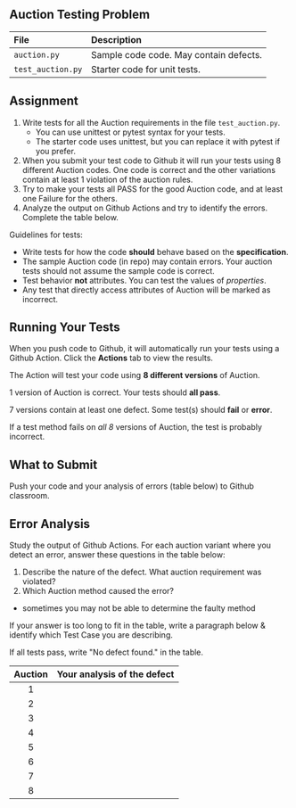 ## Auction Testing Problem

| File        | Description |
|:------------|:------------|
| `auction.py` | Sample code code. May contain defects. |
| `test_auction.py` | Starter code for unit tests. |

## Assignment

1. Write tests for all the Auction requirements in the file `test_auction.py`. 
   - You can use unittest or pytest syntax for your tests.
   - The starter code uses unittest, but you can replace it with pytest if you prefer.
2. When you submit your test code to Github it will run your tests using 8 different Auction codes.  One code is correct and the other variations contain at least 1 violation of the auction rules.
3. Try to make your tests all PASS for the good Auction code, and at least one Failure for the others.
4. Analyze the output on Github Actions and try to identify the errors. Complete the table below.

Guidelines for tests:

- Write tests for how the code **should** behave based on the **specification**. 
- The sample Auction code (in repo) may contain errors.  Your auction tests should not assume the sample code is correct.
- Test behavior **not** attributes. You can test the values of *properties*.
- Any test that directly access attributes of Auction will be marked as incorrect.

## Running Your Tests

When you push code to Github, it will automatically run your tests
using a Github Action.  Click the **Actions** tab to view the results.

The Action will test your code using **8 different versions** of Auction.

1 version of Auction is correct. Your tests should **all pass**.

7 versions contain at least one defect. Some test(s) should **fail** or **error**.

If a test method fails on *all 8* versions of Auction, the test is probably incorrect.

## What to Submit

Push your code and your analysis of errors (table below) to Github classroom. 


## Error Analysis

Study the output of Github Actions.  For each auction variant where you detect an error, answer these questions in the table below:

1. Describe the nature of the defect.  What auction requirement was violated?
2. Which Auction method caused the error?
  - sometimes you may not be able to determine the faulty method

If your answer is too long to fit in the table, write a paragraph below & identify which Test Case you are describing.

If all tests pass, write "No defect found." in the table.


| Auction |  Your analysis of the defect                                       |
|:-------:|:-------------------------------------------------------------------|
| 1       |                                                                    |
| 2       |                                                                    |
| 3       |                                                                    |
| 4       |                                                                    |
| 5       |                                                                    |
| 6       |                                                                    |
| 7       |                                                                    |
| 8       |                                                                    |

